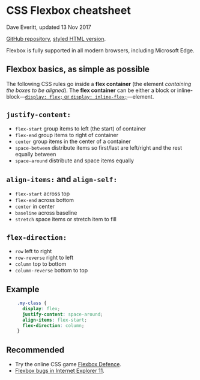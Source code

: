 # CSS Flexbox cheatsheet

Dave Everitt, updated 13 Nov 2017

[GitHub repository](https://github.com/DaveEveritt/flexbox-cheatsheet), [styled HTML version](https://daveeveritt.github.io/flexbox-cheatsheet/ "Thanks, Dillinger.io").

Flexbox is fully supported in all modern browsers, including Microsoft Edge.

## Flexbox basics, as simple as possible

The following CSS rules go inside a **flex container** (the element *containing the boxes to be aligned*). The **flex container** can be either a block or inline-block—[`display: flex;` or `display: inline-flex;`](http://www.w3schools.com/cssref/css3_pr_flex.asp)—element.

## `justify-content:`

- `flex-start` group items to left (the start) of container
- `flex-end` group items to right of container
- `center` group items in the center of a container
- `space-between` distribute items so first/last are left/right and the rest equally between
- `space-around` distribute and space items equally

## `align-items:` and `align-self:`

- `flex-start` across top
- `flex-end` across bottom
- `center` in center
- `baseline` across baseline
- `stretch` space items or stretch item to fill

## `flex-direction:`

- `row` left to right
- `row-reverse` right to left
- `column` top to bottom
- `column-reverse` bottom to top

## Example

```css
    .my-class {
      display: flex;
      justify-content: space-around;
      align-items: flex-start;
      flex-direction: column;
    }
```

## Recommended

- Try the online CSS game [Flexbox Defence](http://www.flexboxdefense.com/).
- [Flexbox bugs in Internet Explorer 11](http://caniuse.com/#feat=flexbox "caniuse flexbox").